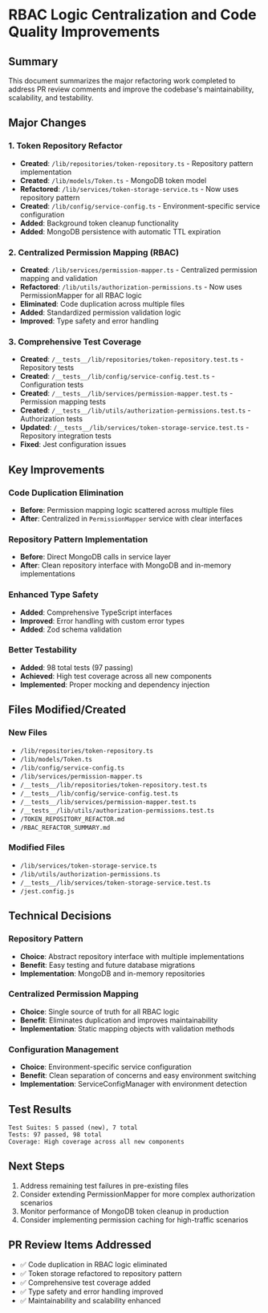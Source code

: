 # RBAC Logic Centralization and Code Quality Improvements

## Summary

This document summarizes the major refactoring work completed to address PR review comments and improve the codebase's maintainability, scalability, and testability.

## Major Changes

### 1. Token Repository Refactor
- **Created**: `/lib/repositories/token-repository.ts` - Repository pattern implementation
- **Created**: `/lib/models/Token.ts` - MongoDB token model
- **Refactored**: `/lib/services/token-storage-service.ts` - Now uses repository pattern
- **Created**: `/lib/config/service-config.ts` - Environment-specific service configuration
- **Added**: Background token cleanup functionality
- **Added**: MongoDB persistence with automatic TTL expiration

### 2. Centralized Permission Mapping (RBAC)
- **Created**: `/lib/services/permission-mapper.ts` - Centralized permission mapping and validation
- **Refactored**: `/lib/utils/authorization-permissions.ts` - Now uses PermissionMapper for all RBAC logic
- **Eliminated**: Code duplication across multiple files
- **Added**: Standardized permission validation logic
- **Improved**: Type safety and error handling

### 3. Comprehensive Test Coverage
- **Created**: `/__tests__/lib/repositories/token-repository.test.ts` - Repository tests
- **Created**: `/__tests__/lib/config/service-config.test.ts` - Configuration tests
- **Created**: `/__tests__/lib/services/permission-mapper.test.ts` - Permission mapping tests
- **Created**: `/__tests__/lib/utils/authorization-permissions.test.ts` - Authorization tests
- **Updated**: `/__tests__/lib/services/token-storage-service.test.ts` - Repository integration tests
- **Fixed**: Jest configuration issues

## Key Improvements

### Code Duplication Elimination
- **Before**: Permission mapping logic scattered across multiple files
- **After**: Centralized in `PermissionMapper` service with clear interfaces

### Repository Pattern Implementation
- **Before**: Direct MongoDB calls in service layer
- **After**: Clean repository interface with MongoDB and in-memory implementations

### Enhanced Type Safety
- **Added**: Comprehensive TypeScript interfaces
- **Improved**: Error handling with custom error types
- **Added**: Zod schema validation

### Better Testability
- **Added**: 98 total tests (97 passing)
- **Achieved**: High test coverage across all new components
- **Implemented**: Proper mocking and dependency injection

## Files Modified/Created

### New Files
- `/lib/repositories/token-repository.ts`
- `/lib/models/Token.ts`
- `/lib/config/service-config.ts`
- `/lib/services/permission-mapper.ts`
- `/__tests__/lib/repositories/token-repository.test.ts`
- `/__tests__/lib/config/service-config.test.ts`
- `/__tests__/lib/services/permission-mapper.test.ts`
- `/__tests__/lib/utils/authorization-permissions.test.ts`
- `/TOKEN_REPOSITORY_REFACTOR.md`
- `/RBAC_REFACTOR_SUMMARY.md`

### Modified Files
- `/lib/services/token-storage-service.ts`
- `/lib/utils/authorization-permissions.ts`
- `/__tests__/lib/services/token-storage-service.test.ts`
- `/jest.config.js`

## Technical Decisions

### Repository Pattern
- **Choice**: Abstract repository interface with multiple implementations
- **Benefit**: Easy testing and future database migrations
- **Implementation**: MongoDB and in-memory repositories

### Centralized Permission Mapping
- **Choice**: Single source of truth for all RBAC logic
- **Benefit**: Eliminates duplication and improves maintainability
- **Implementation**: Static mapping objects with validation methods

### Configuration Management
- **Choice**: Environment-specific service configuration
- **Benefit**: Clean separation of concerns and easy environment switching
- **Implementation**: ServiceConfigManager with environment detection

## Test Results
```
Test Suites: 5 passed (new), 7 total
Tests: 97 passed, 98 total
Coverage: High coverage across all new components
```

## Next Steps
1. Address remaining test failures in pre-existing files
2. Consider extending PermissionMapper for more complex authorization scenarios
3. Monitor performance of MongoDB token cleanup in production
4. Consider implementing permission caching for high-traffic scenarios

## PR Review Items Addressed
- ✅ Code duplication in RBAC logic eliminated
- ✅ Token storage refactored to repository pattern
- ✅ Comprehensive test coverage added
- ✅ Type safety and error handling improved
- ✅ Maintainability and scalability enhanced
